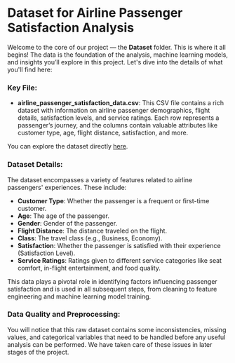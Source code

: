 
# Dataset for Airline Passenger Satisfaction Analysis

Welcome to the core of our project — the **Dataset** folder. This is where it all begins! The data is the foundation of the analysis, machine learning models, and insights you’ll explore in this project. Let's dive into the details of what you'll find here:

### **Key File:**
- **airline_passenger_satisfaction_data.csv**: This CSV file contains a rich dataset with information on airline passenger demographics, flight details, satisfaction levels, and service ratings. Each row represents a passenger’s journey, and the columns contain valuable attributes like customer type, age, flight distance, satisfaction, and more.

You can explore the dataset directly [here](https://github.com/Vishnugnath/Airline-passenger-satisfaction-analysis-project/tree/main/dataset).

### **Dataset Details:**
The dataset encompasses a variety of features related to airline passengers' experiences. These include:
- **Customer Type**: Whether the passenger is a frequent or first-time customer.
- **Age**: The age of the passenger.
- **Gender**: Gender of the passenger.
- **Flight Distance**: The distance traveled on the flight.
- **Class**: The travel class (e.g., Business, Economy).
- **Satisfaction**: Whether the passenger is satisfied with their experience (Satisfaction Level).
- **Service Ratings**: Ratings given to different service categories like seat comfort, in-flight entertainment, and food quality.

This data plays a pivotal role in identifying factors influencing passenger satisfaction and is used in all subsequent steps, from cleaning to feature engineering and machine learning model training.

### **Data Quality and Preprocessing:**
You will notice that this raw dataset contains some inconsistencies, missing values, and categorical variables that need to be handled before any useful analysis can be performed. We have taken care of these issues in later stages of the project.
